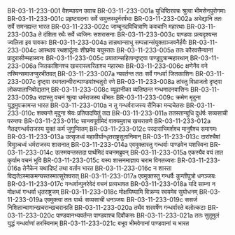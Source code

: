 BR-03-11-233-001	वैशम्पायन उवाच
BR-03-11-233-001a	युधिष्ठिरवचः श्रुत्वा भीमसेनपुरोगमाः
BR-03-11-233-001c	प्रहृष्टवदनाः सर्वे समुत्तस्थुर्नरर्षभाः
BR-03-11-233-002a	अभेद्यानि ततः सर्वे समनह्यन्त भारत
BR-03-11-233-002c	जाम्बूनदविचित्राणि कवचानि महारथाः
BR-03-11-233-003a	ते दंशिता रथैः सर्वे ध्वजिनः सशरासनाः
BR-03-11-233-003c	पाण्डवाः प्रत्यदृश्यन्त ज्वलिता इव पावकाः
BR-03-11-233-004a	तान्रथान्साधु सम्पन्नान्संयुक्ताञ्जवनैर्हयैः
BR-03-11-233-004c	आस्थाय रथशार्दूलाः शीघ्रमेव ययुस्ततः
BR-03-11-233-005a	ततः कौरवसैन्यानां प्रादुरासीन्महास्वनः
BR-03-11-233-005c	प्रयातान्सहितान्दृष्ट्वा पाण्डुपुत्रान्महारथान्
BR-03-11-233-006a	जितकाशिनश्च खचरास्त्वरिताश्च महारथाः
BR-03-11-233-006c	क्षणेनैव वने तस्मिन्समाजग्मुरभीतवत्
BR-03-11-233-007a	न्यवर्तन्त ततः सर्वे गन्धर्वा जितकाशिनः
BR-03-11-233-007c	दृष्ट्वा रथगतान्वीरान्पाण्डवांश्चतुरो रणे
BR-03-11-233-008a	तांस्तु विभ्राजतो दृष्ट्वा लोकपालानिवोद्यतान्
BR-03-11-233-008c	व्यूढानीका व्यतिष्ठन्त गन्धमादनवासिनः
BR-03-11-233-009a	राज्ञस्तु वचनं श्रुत्वा धर्मराजस्य धीमतः
BR-03-11-233-009c	क्रमेण मृदुना युद्धमुपक्रामन्त भारत
BR-03-11-233-010a	न तु गन्धर्वराजस्य सैनिका मन्दचेतसः
BR-03-11-233-010c	शक्यन्ते मृदुना श्रेयः प्रतिपादयितुं तदा
BR-03-11-233-011a	ततस्तान्युधि दुर्धर्षः सव्यसाची परन्तपः
BR-03-11-233-011c	सान्त्वपूर्वमिदं वाक्यमुवाच खचरान्रणे
BR-03-11-233-012a	नैतद्गन्धर्वराजस्य युक्तं कर्म जुगुप्सितम्
BR-03-11-233-012c	परदाराभिमर्शश्च मानुषैश्च समागमः
BR-03-11-233-013a	उत्सृजध्वं महावीर्यान्धृतराष्ट्रसुतानिमान्
BR-03-11-233-013c	दारांश्चैषां विमुञ्चध्वं धर्मराजस्य शासनात्
BR-03-11-233-014a	एवमुक्तास्तु गन्धर्वाः पाण्डवेन यशस्विना
BR-03-11-233-014c	उत्स्मयन्तस्तदा पार्थमिदं वचनमब्रुवन्
BR-03-11-233-015a	एकस्यैव वयं तात कुर्याम वचनं भुवि
BR-03-11-233-015c	यस्य शासनमाज्ञाय चराम विगतज्वराः
BR-03-11-233-016a	तेनैकेन यथादिष्टं तथा वर्ताम भारत
BR-03-11-233-016c	न शास्ता विद्यतेऽस्माकमन्यस्तस्मात्सुरेश्वरात्
BR-03-11-233-017a	एवमुक्तस्तु गन्धर्वैः कुन्तीपुत्रो धनञ्जयः
BR-03-11-233-017c	गन्धर्वान्पुनरेवेदं वचनं प्रत्यभाषत
BR-03-11-233-018a	यदि साम्ना न मोक्षध्वं गन्धर्वा धृतराष्ट्रजम्
BR-03-11-233-018c	मोक्षयिष्यामि विक्रम्य स्वयमेव सुयोधनम्
BR-03-11-233-019a	एवमुक्त्वा ततः पार्थः सव्यसाची धनञ्जयः
BR-03-11-233-019c	ससर्ज निशितान्बाणान्खचरान्खचरान्प्रति
BR-03-11-233-020a	तथैव शरवर्षेण गन्धर्वास्ते बलोत्कटाः
BR-03-11-233-020c	पाण्डवानभ्यवर्तन्त पाण्डवाश्च दिवौकसः
BR-03-11-233-021a	ततः सुतुमुलं युद्धं गन्धर्वाणां तरस्विनाम्
BR-03-11-233-021c	बभूव भीमवेगानां पाण्डवानां च भारत
